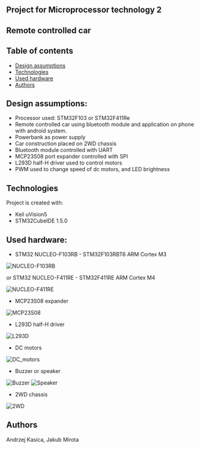 ## Project for Microprocessor technology 2

## Remote controlled car

## Table of contents
* [Design assumptions](#design-assumptions)
* [Technologies](#technologies)
* [Used hardware](#used-hardware)
* [Authors](#authors)

## Design assumptions:
- Processor used: STM32F103 or STM32F411Re
- Remote controlled car using bluetooth module and application on phone with android system.
- Powerbank as power supply
- Car construction placed on 2WD chassis
- Bluetooth module controlled with UART
- MCP23S08 port expander controlled with SPI 
- L293D half-H driver used to control motors
- PWM used to change speed of dc motors, and LED brightness

## Technologies
Project is created with:
* Keil uVision5
* STM32CubeIDE 1.5.0

## Used hardware:
- STM32 NUCLEO-F103RB - STM32F103RBT6 ARM Cortex M3

![NUCLEO-F103RB](https://github.com/JakMir98/Remote-controlled-car-stm32/blob/main/Images/nucleo_f103.jpeg)

 or STM32 NUCLEO-F411RE - STM32F411RE ARM Cortex M4
 
![NUCLEO-F411RE](https://github.com/JakMir98/Remote-controlled-car-stm32/blob/main/Images/nucleo.jpeg)

- MCP23S08 expander 

![MCP23S08](https://github.com/JakMir98/Remote-controlled-car-stm32/blob/main/Images/mcp23s06_expander.jpeg)

- L293D half-H driver

![L293D](https://github.com/JakMir98/Remote-controlled-car-stm32/blob/main/Images/L293D_h_bridge.jpeg)

- DC motors

![DC_motors](https://github.com/JakMir98/Remote-controlled-car-stm32/blob/main/Images/dc_motor.jpg)

- Buzzer or speaker

![Buzzer](https://github.com/JakMir98/Remote-controlled-car-stm32/blob/main/Images/buzzer.jpeg)
![Speaker](https://github.com/JakMir98/Remote-controlled-car-stm32/blob/main/Images/speaker.jpg)

- 2WD chassis

![2WD](https://github.com/JakMir98/Remote-controlled-car-stm32/blob/main/Images/2WD.png)

## Authors
Andrzej Kasica, Jakub Mirota 
